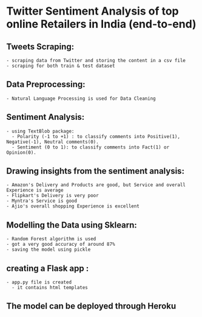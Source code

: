 # Twitter Sentiment Analysis of top online Retailers in India (end-to-end)

## Tweets Scraping:
    - scraping data from Twitter and storing the content in a csv file
    - scraping for both train & test dataset

## Data Preprocessing:
    - Natural Language Processing is used for Data Cleaning
    
## Sentiment Analysis:
    - using TextBlob package:
      - Polarity (-1 to +1) : to classify comments into Positive(1), Negative(-1), Neutral comments(0).
      - Sentiment (0 to 1): to classify comments into Fact(1) or Opinion(0).

## Drawing insights from the sentiment analysis:
    - Amazon's Delivery and Products are good, but Service and overall Experience is average
    - Flipkart's Delivery is very poor
    - Myntra's Service is good
    - Ajio's overall shopping Experience is excellent
    
## Modelling the Data using Sklearn:
    - Random Forest algorithm is used
    - got a very good accuracy of around 87%
    - saving the model using pickle

## creating a Flask app :
    - app.py file is created
      - it contains html templates

## The model can be deployed through Heroku



